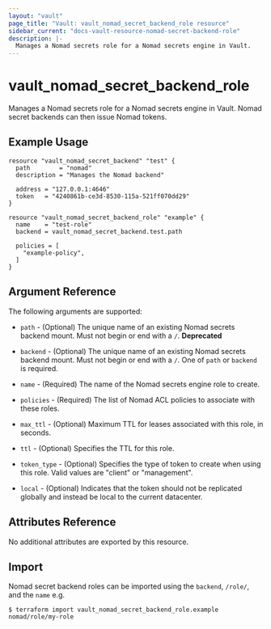 ```yaml
---
layout: "vault"
page_title: "Vault: vault_nomad_secret_backend_role resource"
sidebar_current: "docs-vault-resource-nomad-secret-backend-role"
description: |-
  Manages a Nomad secrets role for a Nomad secrets engine in Vault.
---
```


# vault\_nomad\_secret\_backend\_role

Manages a Nomad secrets role for a Nomad secrets engine in Vault. Nomad secret backends can then issue Nomad tokens.

## Example Usage

```hcl
resource "vault_nomad_secret_backend" "test" {
  path        = "nomad"
  description = "Manages the Nomad backend"

  address = "127.0.0.1:4646"
  token   = "4240861b-ce3d-8530-115a-521ff070dd29"
}

resource "vault_nomad_secret_backend_role" "example" {
  name    = "test-role"
  backend = vault_nomad_secret_backend.test.path

  policies = [
    "example-policy",
  ]
}
```

## Argument Reference

The following arguments are supported:

* `path` - (Optional) The unique name of an existing Nomad secrets backend mount. Must not begin or end with a `/`. **Deprecated**

* `backend` - (Optional) The unique name of an existing Nomad secrets backend mount. Must not begin or end with a `/`. One of `path` or `backend` is required.

* `name` - (Required) The name of the Nomad secrets engine role to create.

* `policies` - (Required) The list of Nomad ACL policies to associate with these roles.

* `max_ttl` - (Optional) Maximum TTL for leases associated with this role, in seconds.

* `ttl` - (Optional) Specifies the TTL for this role.

* `token_type` - (Optional) Specifies the type of token to create when using this role. Valid values are "client" or "management".

* `local` - (Optional) Indicates that the token should not be replicated globally and instead be local to the current datacenter.

## Attributes Reference

No additional attributes are exported by this resource.

## Import

Nomad secret backend roles can be imported using the `backend`, `/role/`, and the `name` e.g.

```
$ terraform import vault_nomad_secret_backend_role.example nomad/role/my-role
```
